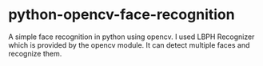 # python-opencv-face-recognition
A simple face recognition in python using opencv. I used LBPH Recognizer which is provided by the opencv module.
It can detect multiple faces and recognize them. 

